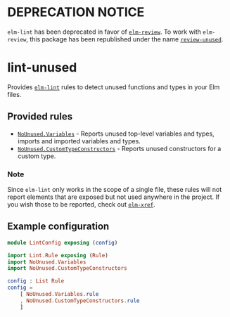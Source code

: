 # DEPRECATION NOTICE

`elm-lint` has been deprecated in favor of [`elm-review`](https://package.elm-lang.org/packages/jfmengels/elm-review/latest/).
To work with `elm-review`, this package has been republished under the name [`review-unused`](https://package.elm-lang.org/packages/jfmengels/review-unused/latest/).

# lint-unused

Provides [`elm-lint`](https://package.elm-lang.org/packages/jfmengels/elm-lint/latest/) rules to detect unused functions and types in your Elm files.

## Provided rules

- [`NoUnused.Variables`](./NoUnused-Variables) - Reports unused top-level variables and types, imports and imported variables and types.
- [`NoUnused.CustomTypeConstructors`](./NoUnused-CustomTypeConstructors) - Reports unused constructors for a custom type.

### Note

Since `elm-lint` only works in the scope of a single file, these rules
will not report elements that are exposed but not used anywhere in the project.
If you wish those to be reported, check out [`elm-xref`](https://github.com/zwilias/elm-xref).

## Example configuration

```elm
module LintConfig exposing (config)

import Lint.Rule exposing (Rule)
import NoUnused.Variables
import NoUnused.CustomTypeConstructors

config : List Rule
config =
    [ NoUnused.Variables.rule
    , NoUnused.CustomTypeConstructors.rule
    ]
```
